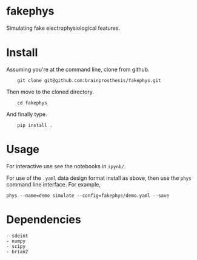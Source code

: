 # fakephys

Simulating fake electrophysiological features.

# Install

Assuming you're at the command line, clone from github.

        git clone git@github.com:brainprosthesis/fakephys.git

Then move to the cloned directory.

        cd fakephys

And finally type.

        pip install .


# Usage

For interactive use see the notebooks in `ipynb/`.

For use of the `.yaml` data design format install as above, then use the `phys` command line interface. For example,

    phys --name=demo simulate --config=fakephys/demo.yaml --save
   
    
# Dependencies

    - sdeint
    - numpy
    - scipy
    - brian2
